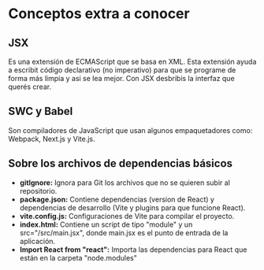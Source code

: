 # Conceptos extra a conocer
## JSX
Es una extensión de ECMAScript que se basa en XML. Esta extensión ayuda a escribit código declarativo (no imperativo) para que se programe de 
forma más limpia y asi se lea mejor.
Con JSX desbribis la interfaz que querés crear.

## SWC y Babel 
Son compiladores de JavaScript que usan algunos empaquetadores como: Webpack, Next.js y Vite.js.

## Sobre los archivos de dependencias básicos
* <b>gitIgnore:</b> Ignora para Git los archivos que no se quieren subir al repositorio.
* <b>package.json:</b> Contiene dependencias (version de React) y dependencias de desarrollo (Vite y plugins para que funcione React).
* <b>vite.config.js:</b> Configuraciones de Vite para compilar el proyecto.
* <b>index.html:</b> Contiene un script de tipo "module" y un src="/src/main.jsx", donde main.jsx es el punto de entrada de la aplicación.
* <b>Import React from "react":</b> Importa las dependencias para React que están en la carpeta "node.modules"


